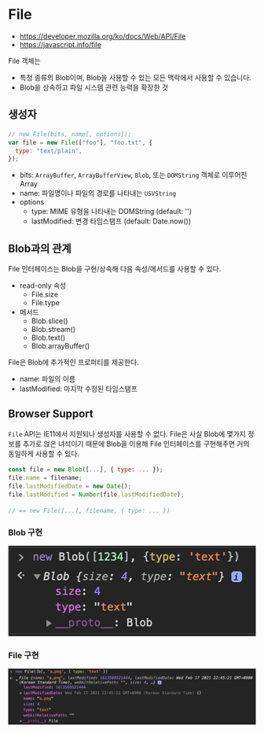 # File

- https://developer.mozilla.org/ko/docs/Web/API/File
- https://javascript.info/file

File 객체는

- 특정 종류의 Blob이며, Blob을 사용할 수 있는 모든 맥락에서 사용할 수 있습니다.
- Blob을 상속하고 파일 시스템 관련 능력을 확장한 것

## 생성자

```js
// new File(bits, name[, options]);
var file = new File(["foo"], "foo.txt", {
  type: "text/plain",
});
```

- bits: `ArrayBuffer`, `ArrayBufferView`, `Blob`, 또는 `DOMString` 객체로 이루어진 Array
- name: 파일명이나 파일의 경로를 나타내는 `USVString`
- options
  - type: MIME 유형을 나타내는 DOMString (default: '')
  - lastModified: 변경 타임스탬프 (default: Date.now())

## Blob과의 관계

File 인터페이스는 Blob을 구현/상속해 다음 속성/메서드를 사용할 수 있다.

- read-only 속성
  - File.size
  - File.type
- 메서드
  - Blob.slice()
  - Blob.stream()
  - Blob.text()
  - Blob.arrayBuffer()

File은 Blob에 추가적인 프로퍼티를 제공한다.

- name: 파일의 이름
- lastModified: 마지막 수정된 타임스탬프

## Browser Support

`File` API는 IE11에서 지원되나 생성자를 사용할 수 없다. File은 사실 Blob에 몇가지 정보를 추가로 얹은 녀석이기 때문에 Blob을 이용해 File 인터페이스를 구현해주면 거의 동일하게 사용할 수 있다.

```js
const file = new Blob([...], { type: ... });
file.name = filename;
file.lastModifiedDate = new Date();
file.lastModified = Number(file.lastModifiedDate);

// == new File([...], filename, { type: ... })
```

### Blob 구현

![Blob 구현](./blob.png)

### File 구현

![File 구현](./file.png)
